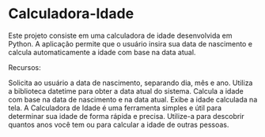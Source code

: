 ﻿# Calculadora-Idade
Este projeto consiste em uma calculadora de idade desenvolvida em Python. A aplicação permite que o usuário insira sua data de nascimento e calcula automaticamente a idade com base na data atual.

Recursos:

Solicita ao usuário a data de nascimento, separando dia, mês e ano.
Utiliza a biblioteca datetime para obter a data atual do sistema.
Calcula a idade com base na data de nascimento e na data atual.
Exibe a idade calculada na tela.
A Calculadora de Idade é uma ferramenta simples e útil para determinar sua idade de forma rápida e precisa. Utilize-a para descobrir quantos anos você tem ou para calcular a idade de outras pessoas.
